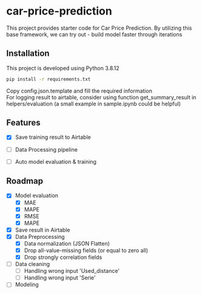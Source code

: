 # car-price-prediction

This project provides starter code for Car Price Prediction.
By utilizing this base framework, we can try out - build model faster through iterations


## Installation
This project is developed using Python 3.8.12
```sh
pip install -r requirements.txt
```

Copy config.json.template and fill the required information  
For logging result to airtable, consider using function get_summary_result in helpers/evaluation (a small example in sample.ipynb could be helpful)

## Features
- [x] Save training result to Airtable
- [ ] Data Processing pipeline
- [ ] Auto model evaluation & training 


## Roadmap
- [x] Model evaluation
    - [x] MAE
    - [x] MAPE
    - [x] RMSE
    - [x] MAPE
- [x] Save result in Airtable
- [x] Data Preprocessing
    - [x] Data normalization (JSON Flatten)
    - [x] Drop all-value-missing fields (or equal to zero all)
    - [x] Drop strongly correlation fields
- [ ] Data cleaning 
    - [ ] Handling wrong input 'Used_distance'
    - [ ] Handling wrong input 'Serie'
- [ ] Modeling